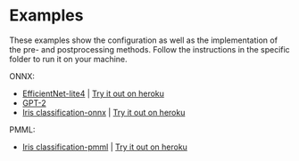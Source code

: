 # Examples

These examples show the configuration as well as the implementation of the pre- and postprocessing methods. Follow the instructions in the specific folder to run it on your machine.

ONNX:
- <a href="https://github.com/loki344/ml-starter/tree/master/backend/examples/efficientnet-lite4">EfficientNet-lite4</a> | <a href="https://blooming-brook-82636.herokuapp.com/">Try it out on heroku</a>
- <a href="https://github.com/loki344/ml-starter/tree/master/backend/examples/gpt2">GPT-2</a>
- <a href="https://github.com/loki344/ml-starter/tree/master/backend/examples/iris-classification-onnx">Iris classification-onnx</a> | <a href="https://shielded-harbor-27924.herokuapp.com/">Try it out on heroku</a>

PMML:
- <a href="https://github.com/loki344/ml-starter/tree/master/backend/examples/iris-classification-pmml">Iris classification-pmml</a> | <a href="https://floating-earth-75852.herokuapp.com/">Try it out on heroku</a>
